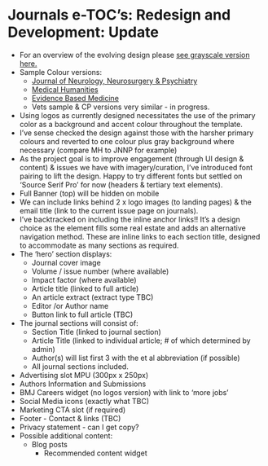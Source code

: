 # Journals e-TOC’s: Redesign and Development: Update

-   For an overview of the evolving design please [see grayscale version here.](https://moconnor-bmj.github.io/etocs/1/etoc-temp2-grayscale.html)
-   Sample Colour versions:
	-   [Journal of Neurology, Neurosurgery & Psychiatry](https://moconnor-bmj.github.io/etocs/1/etoc-temp2-jnnp.html)
	-   [Medical Humanities](https://moconnor-bmj.github.io/etocs/1/etoc-temp2-mh.html)
	-   [Evidence Based Medicine](https://moconnor-bmj.github.io/etocs/1/etoc-temp2-ebm.html)
	-   Vets sample & CP versions very similar - in progress.
-   Using logos as currently designed necessitates the use of the primary color as a background and accent colour throughout the template.
-   I’ve sense checked the design against those with the harsher primary colours and reverted to one colour plus gray background where necessary (compare MH to JNNP for example)
-   As the project goal is to improve engagement (through UI design & content) & issues we have with imagery/curation, I’ve introduced font pairing to lift the design. Happy to try different fonts but settled on ‘Source Serif Pro’ for now (headers & tertiary text elements).
-   Full Banner (top) will be hidden on mobile
-   We can include links behind 2 x logo images (to landing pages) & the email title (link to the current issue page on journals).
-   I’ve backtracked on including the inline anchor links!! It’s a design choice as the element fills some real estate and adds an alternative navigation method. These are inline links to each section title, designed to accommodate as many sections as required.
-   The ‘hero’ section displays:
	-   Journal cover image   
	-   Volume / issue number (where available)
	-   Impact factor (where available)
	-   Article title (linked to full article) 
	-   An article extract (extract type TBC)	    
	-   Editor /or Author name
	-   Button link to full article (TBC)
-   The journal sections will consist of:
	-   Section Title (linked to journal section)
	-   Article Title (linked to individual article; # of which determined by admin)
	-   Author(s) will list first 3 with the et al abbreviation (if possible)
	-   All journal sections included.
-   Advertising slot MPU (300px x 250px)
-   Authors Information and Submissions
-   BMJ Careers widget (no logos version) with link to ‘more jobs’
-   Social Media icons (exactly what TBC)
-   Marketing CTA slot (if required)
-   Footer - Contact & links (TBC)
-   Privacy statement - can I get copy?
-   Possible additional content:
	-   Blog posts
    	-   Recommended content widget
